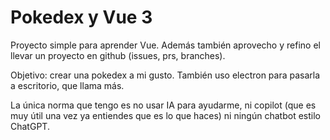 # Pokedex y Vue 3

Proyecto simple para aprender Vue. Además también aprovecho y refino el llevar un proyecto en github (issues, prs, branches).

Objetivo: crear una pokedex a mi gusto. También uso electron para pasarla a escritorio, que llama más.

La única norma que tengo es no usar IA para ayudarme, ni copilot (que es muy útil una vez ya entiendes que es lo que haces) ni ningún chatbot estilo ChatGPT.
